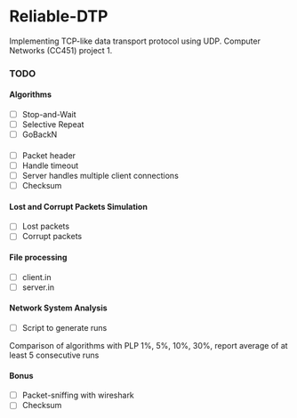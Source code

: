 # Reliable-DTP
Implementing TCP-like data transport protocol using UDP.
Computer Networks (CC451) project 1.


### TODO

#### Algorithms
- [ ] Stop-and-Wait
- [ ] Selective Repeat
- [ ] GoBackN
#### 
- [ ] Packet header
- [ ] Handle timeout
- [ ] Server handles multiple client connections
- [ ] Checksum

#### Lost and Corrupt Packets Simulation
- [ ] Lost packets
- [ ] Corrupt packets

#### File processing
- [ ] client.in
- [ ] server.in

#### Network System Analysis
- [ ] Script to generate runs

Comparison of algorithms with PLP 1%, 5%, 10%, 30%, report average of at least 5 consecutive runs

#### Bonus
- [ ] Packet-sniffing with wireshark
- [ ] Checksum
